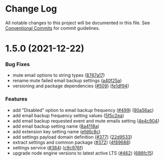 # Change Log

All notable changes to this project will be documented in this file.
See [Conventional Commits](https://conventionalcommits.org) for commit guidelines.

# 1.5.0 (2021-12-22)


### Bug Fixes

* mute email options to string types ([8767a17](https://github.com/standardnotes/snjs/commit/8767a17541d02f3511756ba9cd2f7deaed8d453b))
* rename mute failed email backup settings ([a40f25a](https://github.com/standardnotes/snjs/commit/a40f25ae11b32e900435ed1afcab3783a46ea7ff))
* versioning and package dependencies ([#509](https://github.com/standardnotes/snjs/issues/509)) ([fe1df94](https://github.com/standardnotes/snjs/commit/fe1df94eff3e90bcf9ba0cf45bdc44ac49204c71))


### Features

* add "Disabled" option to email backup frequency ([#499](https://github.com/standardnotes/snjs/issues/499)) ([90a56ac](https://github.com/standardnotes/snjs/commit/90a56aca2b64556dc98bc0b9eeef1982c88411cd))
* add email backup frequency setting values ([5f5c2ea](https://github.com/standardnotes/snjs/commit/5f5c2ea44f85e246e7a7f50cc0b6356bfc65e554))
* add email backup requested event and mute emails setting ([4e4c904](https://github.com/standardnotes/snjs/commit/4e4c9043739f0bd68cbebdc344652d2b5d1edecd))
* add email backup setting name ([8a4118a](https://github.com/standardnotes/snjs/commit/8a4118a534b7aa921e2f5576a49d898b0784386c))
* add extension key setting name ([efd6c8c](https://github.com/standardnotes/snjs/commit/efd6c8c8fa974910bbb36281ba3639e033b5b1b6))
* add settings payload domain definition ([#377](https://github.com/standardnotes/snjs/issues/377)) ([22d9533](https://github.com/standardnotes/snjs/commit/22d9533cc9b72271778124a52d83cc6b9da6edcc))
* extract settings and common package ([#372](https://github.com/standardnotes/snjs/issues/372)) ([4f89688](https://github.com/standardnotes/snjs/commit/4f89688054cdae88c001287c9fb3431debd0136c))
* settings service  ([#384](https://github.com/standardnotes/snjs/issues/384)) ([c9c976f](https://github.com/standardnotes/snjs/commit/c9c976f15f158ce121f53341dc74f91beb27e6a2))
* upgrade node engine versions to latest active LTS ([#462](https://github.com/standardnotes/snjs/issues/462)) ([686fc15](https://github.com/standardnotes/snjs/commit/686fc15030d302b474ebb7ef1cd4dcc48ec42359))
